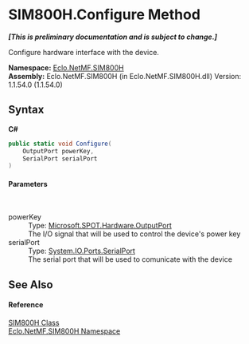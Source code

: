 # SIM800H.Configure Method 
 _**\[This is preliminary documentation and is subject to change.\]**_

Configure hardware interface with the device.

**Namespace:**&nbsp;<a href="N_Eclo_NetMF_SIM800H">Eclo.NetMF.SIM800H</a><br />**Assembly:**&nbsp;Eclo.NetMF.SIM800H (in Eclo.NetMF.SIM800H.dll) Version: 1.1.54.0 (1.1.54.0)

## Syntax

**C#**<br />
``` C#
public static void Configure(
	OutputPort powerKey,
	SerialPort serialPort
)
```


#### Parameters
&nbsp;<dl><dt>powerKey</dt><dd>Type: <a href="http://msdn2.microsoft.com/en-us/library/bb285754" target="_blank">Microsoft.SPOT.Hardware.OutputPort</a><br />The I/O signal that will be used to control the device's power key</dd><dt>serialPort</dt><dd>Type: <a href="http://msdn2.microsoft.com/en-us/library/30swa673" target="_blank">System.IO.Ports.SerialPort</a><br />The serial port that will be used to comunicate with the device</dd></dl>

## See Also


#### Reference
<a href="T_Eclo_NetMF_SIM800H_SIM800H">SIM800H Class</a><br /><a href="N_Eclo_NetMF_SIM800H">Eclo.NetMF.SIM800H Namespace</a><br />
